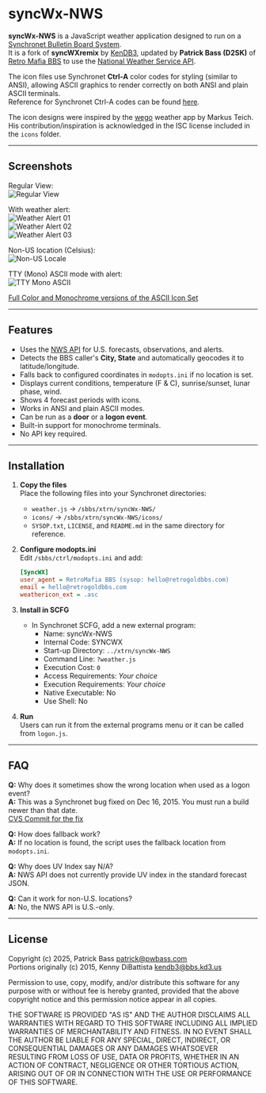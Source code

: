 # syncWx-NWS

**syncWx-NWS** is a JavaScript weather application designed to run on a [Synchronet Bulletin Board System](http://www.synchro.net).  
It is a fork of **syncWXremix** by [KenDB3](http://bbs.kd3.us), updated by **Patrick Bass (D2SK)** of [Retro Mafia BBS](telnet://retromafia.retrogoldbbs.com:8023) to use the [National Weather Service API](https://api.weather.gov).

The icon files use Synchronet **Ctrl-A** color codes for styling (similar to ANSI), allowing ASCII graphics to render correctly on both ANSI and plain ASCII terminals.  
Reference for Synchronet Ctrl-A codes can be found [here](http://wiki.synchro.net/custom:ctrl-a_codes).

The icon designs were inspired by the [wego](https://github.com/schachmat/wego) weather app by Markus Teich. His contribution/inspiration is acknowledged in the ISC license included in the `icons` folder.

---

## Screenshots

Regular View:  
![Regular View](http://bbs.kd3.us/screenshots/syncWX-screenshot-RI-01.png)

With weather alert:  
![Weather Alert 01](http://bbs.kd3.us/screenshots/syncWX-screenshot-RI-Alert-New-01.png)  
![Weather Alert 02](http://bbs.kd3.us/screenshots/syncWX-screenshot-RI-Alert-New-02.png)  
![Weather Alert 03](http://bbs.kd3.us/screenshots/syncWX-screenshot-RI-Alert-New-03.png)

Non-US location (Celsius):  
![Non-US Locale](http://bbs.kd3.us/screenshots/syncWX-screenshot-IT-Rome-Airport-01.png)

TTY (Mono) ASCII mode with alert:  
![TTY Mono ASCII](http://bbs.kd3.us/screenshots/TTY-Mono-ASCII-Only.png)

[Full Color and Monochrome versions of the ASCII Icon Set](http://bbs.kd3.us/screenshots/syncWX-icon-set.png)

---

## Features

- Uses the [NWS API](https://api.weather.gov) for U.S. forecasts, observations, and alerts.
- Detects the BBS caller's **City, State** and automatically geocodes it to latitude/longitude.
- Falls back to configured coordinates in `modopts.ini` if no location is set.
- Displays current conditions, temperature (F & C), sunrise/sunset, lunar phase, wind.
- Shows 4 forecast periods with icons.
- Works in ANSI and plain ASCII modes.
- Can be run as a **door** or a **logon event**.
- Built-in support for monochrome terminals.
- No API key required.

---

## Installation

1. **Copy the files**  
   Place the following files into your Synchronet directories:
   - `weather.js` → `/sbbs/xtrn/syncWx-NWS/`
   - `icons/` → `/sbbs/xtrn/syncWx-NWS/icons/`
   - `SYSOP.txt`, `LICENSE`, and `README.md` in the same directory for reference.

2. **Configure modopts.ini**  
   Edit `/sbbs/ctrl/modopts.ini` and add:
   ```ini
   [SyncWX]
   user_agent = RetroMafia BBS (sysop: hello@retrogoldbbs.com)
   email = hello@retrogoldbbs.com
   weathericon_ext = .asc
   ```

3. **Install in SCFG**  
   - In Synchronet SCFG, add a new external program:
     - Name: syncWx-NWS
     - Internal Code: SYNCWX
     - Start-up Directory: `../xtrn/syncWx-NWS`
     - Command Line: `?weather.js`
     - Execution Cost: `0`
     - Access Requirements: *Your choice*
     - Execution Requirements: *Your choice*
     - Native Executable: No
     - Use Shell: No

4. **Run**  
   Users can run it from the external programs menu or it can be called from `logon.js`.

---

## FAQ

**Q:** Why does it sometimes show the wrong location when used as a logon event?  
**A:** This was a Synchronet bug fixed on Dec 16, 2015. You must run a build newer than that date.  
[CVS Commit for the fix](http://cvs.synchro.net/commitlog.ssjs#32554)

**Q:** How does fallback work?  
**A:** If no location is found, the script uses the fallback location from `modopts.ini`.

**Q:** Why does UV Index say N/A?  
**A:** NWS API does not currently provide UV index in the standard forecast JSON.

**Q:** Can it work for non-U.S. locations?  
**A:** No, the NWS API is U.S.-only.

---

## License

Copyright (c) 2025, Patrick Bass <patrick@pwbass.com>  
Portions originally (c) 2015, Kenny DiBattista <kendb3@bbs.kd3.us>  

Permission to use, copy, modify, and/or distribute this software for any
purpose with or without fee is hereby granted, provided that the above
copyright notice and this permission notice appear in all copies.

THE SOFTWARE IS PROVIDED "AS IS" AND THE AUTHOR DISCLAIMS ALL WARRANTIES
WITH REGARD TO THIS SOFTWARE INCLUDING ALL IMPLIED WARRANTIES OF
MERCHANTABILITY AND FITNESS. IN NO EVENT SHALL THE AUTHOR BE LIABLE FOR
ANY SPECIAL, DIRECT, INDIRECT, OR CONSEQUENTIAL DAMAGES OR ANY DAMAGES
WHATSOEVER RESULTING FROM LOSS OF USE, DATA OR PROFITS, WHETHER IN AN
ACTION OF CONTRACT, NEGLIGENCE OR OTHER TORTIOUS ACTION, ARISING OUT OF
OR IN CONNECTION WITH THE USE OR PERFORMANCE OF THIS SOFTWARE.
